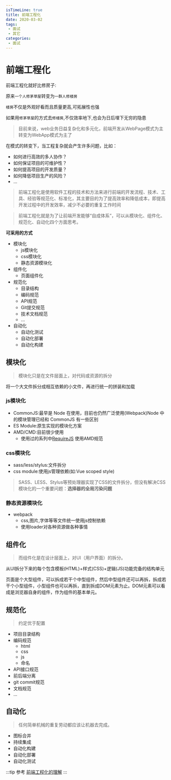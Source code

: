 ```yaml
---
isTimeLine: true
title: 前端工程化
date: 2020-03-02
tags:
 - 面试
 - 其它
categories:
 - 面试
---
```

# 前端工程化

前端工程化就好比修房子:

原来``一个人修茅草屋``转变为``一群人修楼房``

``楼房``不仅是外观好看而且质量更高,可拓展性也强

如果用``修茅草屋``的方式去``修楼房``,不仅效率地下,也会为日后埋下无穷的隐患

>目前来说，web业务日益复杂化和多元化，前端开发从WebPage模式为主转变为WebApp模式为主了

在模式的转变下，当工程复杂就会产生许多问题，比如：
* 如何进行高效的多人协作？
* 如何保证项目的可维护性？
* 如何提高项目的开发质量？
* 如何降低项目生产的风险？
* ...

>前端工程化是使用软件工程的技术和方法来进行前端的开发流程、技术、工具、经验等规范化、标准化，其主要目的为了提高效率和降低成本，即提高开发过程中的开发效率，减少不必要的重复工作时间

>前端工程化就是为了让前端开发能够“自成体系”，可以从模块化、组件化、规范化、自动化四个方面思考。

**可采用的方式**
* 模块化
  * js模块化
  * css模块化
  * 静态资源模块化
* 组件化
  * 页面组件化
* 规范化
  * 目录结构
  * 编码规范
  * API规范
  * Git提交规范
  * 技术文档规范
  * ...
* 自动化
  * 自动化测试
  * 自动化部署
  * 自动化构建

## 模块化
>模块化只是在文件层面上，对代码或资源的拆分

将一个大文件拆分成相互依赖的小文件，再进行统一的拼装和加载

### js模块化
* CommonJS:最早是 Node 在使用，目前也仍然广泛使用(Webpack)Node 中的模块管理已经和 CommonJS 有一些区别
* ES Module:原生实现的模块化方案
* AMD/CMD:目前很少使用
  * 使用过的系列中[RequireJS](https://requirejs.org/) 使用AMD规范
### css模块化
* sass/less/stylus:文件拆分
* css module:使用js管理依赖(如:Vue scoped style)

>SASS、LESS、Stylus等预处理器实现了CSS的文件拆分，但没有解决CSS模块化的一个重要问题：**选择器的全局污染问题**

### 静态资源模块化
* webpack
  * css,图片,字体等等文件统一使用js控制依赖
  * 使用loader对各种资源做各种事情

## 组件化
>而组件化是在设计层面上，对UI（用户界面）的拆分。

从UI拆分下来的每个包含模板(HTML)+样式(CSS)+逻辑(JS)功能完备的结构单元

页面是个大型组件，可以拆成若干个中型组件，然后中型组件还可以再拆，拆成若干个小型组件，小型组件也可以再拆，直到拆成DOM元素为止。DOM元素可以看成是浏览器自身的组件，作为组件的基本单元。
## 规范化
>约定优于配置

* 项目目录结构
* 编码规范
  * html
  * css
  * js
  * 命名
* API接口规范
* 前后端分离
* git commit规范
* 文档规范
* ...
## 自动化
>任何简单机械的重复劳动都应该让机器去完成。

* 图标合并
* 持续集成
* 自动化构建
* 自动化部署
* 自动化测试

:::tip 参考
[前端工程化的理解](https://www.jianshu.com/p/88ed70476adb)
:::

<comment/>
